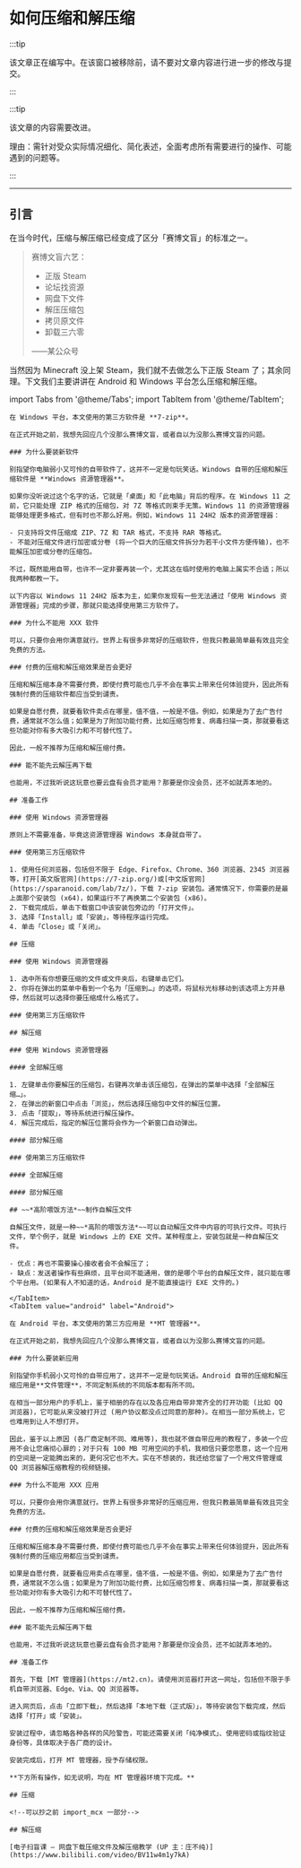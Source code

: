 # 如何压缩和解压缩

:::tip

该文章正在编写中。在该窗口被移除前，请不要对文章内容进行进一步的修改与提交。

:::

:::tip

该文章的内容需要改进。  

理由：需针对受众实际情况细化、简化表述，全面考虑所有需要进行的操作、可能遇到的问题等。

:::

---

## 引言

在当今时代，压缩与解压缩已经变成了区分「赛博文盲」的标准之一。

> 赛博文盲六艺：
>
> - 正版 Steam
> - 论坛找资源
> - 网盘下文件
> - 解压压缩包
> - 拷贝原文件
> - 卸载三六零
>
> ——某公众号

当然因为 Minecraft 没上架 Steam，我们就不去做怎么下正版 Steam 了；其余同理。下文我们主要讲讲在 Android 和 Windows 平台怎么压缩和解压缩。

import Tabs from '@theme/Tabs';
import TabItem from '@theme/TabItem';

<Tabs>
  <TabItem value="windows" label="Windows" default>

    在 Windows 平台，本文使用的第三方软件是 **7-zip**。

    在正式开始之前，我想先回应几个没那么赛博文盲，或者自以为没那么赛博文盲的问题。

    ### 为什么要装新软件

    别指望你电脑弱小又可怜的自带软件了，这并不一定是句玩笑话。Windows 自带的压缩和解压缩软件是 **Windows 资源管理器**。

    如果你没听说过这个名字的话，它就是「桌面」和「此电脑」背后的程序。在 Windows 11 之前，它只能处理 ZIP 格式的压缩包，对 7Z 等格式则束手无策。Windows 11 的资源管理器能够处理更多格式，但有时也不那么好用。例如，Windows 11 24H2 版本的资源管理器：

    - 只支持将文件压缩成 ZIP、7Z 和 TAR 格式，不支持 RAR 等格式。
    - 不能对压缩文件进行加密或分卷 (将一个巨大的压缩文件拆分为若干小文件方便传输)，也不能解压加密或分卷的压缩包。

    不过，既然能用自带，也许不一定非要再装一个，尤其这在临时使用的电脑上属实不合适；所以我两种都教一下。

    以下内容以 Windows 11 24H2 版本为主，如果你发现有一些无法通过「使用 Windows 资源管理器」完成的步骤，那就只能选择使用第三方软件了。

    ### 为什么不能用 XXX 软件

    可以，只要你会用你满意就行。世界上有很多非常好的压缩软件，但我只教最简单最有效且完全免费的方法。

    ### 付费的压缩和解压缩效果是否会更好

    压缩和解压缩本身不需要付费，即使付费可能也几乎不会在事实上带来任何体验提升，因此所有强制付费的压缩软件都应当受到谴责。

    如果是自愿付费，就要看软件卖点在哪里，值不值，一般是不值。例如，如果是为了去广告付费，通常就不怎么值；如果是为了附加功能付费，比如压缩包修复、病毒扫描一类，那就要看这些功能对你有多大吸引力和不可替代性了。

    因此，一般不推荐为压缩和解压缩付费。

    ### 能不能先云解压再下载

    也能用，不过我听说这玩意也要云盘有会员才能用？那要是你没会员，还不如就弄本地的。

    ## 准备工作

    ### 使用 Windows 资源管理器

    原则上不需要准备，毕竟这资源管理器 Windows 本身就自带了。

    ### 使用第三方压缩软件

    1. 使用任何浏览器，包括但不限于 Edge、Firefox、Chrome、360 浏览器、2345 浏览器等，打开[英文版官网](https://7-zip.org/)或[中文版官网](https://sparanoid.com/lab/7z/)，下载 7-zip 安装包。通常情况下，你需要的是最上面那个安装包 (x64)，如果运行不了再换第二个安装包 (x86)。
    2. 下载完成后，单击下载窗口中该安装包旁边的「打开文件」。
    3. 选择「Install」或「安装」，等待程序运行完成。
    4. 单击「Close」或「关闭」。

    ## 压缩

    ### 使用 Windows 资源管理器

    1. 选中所有你想要压缩的文件或文件夹后，右键单击它们。
    2. 你将在弹出的菜单中看到一个名为「压缩到…」的选项，将鼠标光标移动到该选项上方并悬停，然后就可以选择你要压缩成什么格式了。

    ### 使用第三方压缩软件

    ## 解压缩

    ### 使用 Windows 资源管理器

    #### 全部解压缩

    1. 左键单击你要解压的压缩包，右键再次单击该压缩包，在弹出的菜单中选择「全部解压缩…」。
    2. 在弹出的新窗口中点击「浏览」，然后选择压缩包中文件的解压位置。
    3. 点击「提取」，等待系统进行解压操作。
    4. 解压完成后，指定的解压位置将会作为一个新窗口自动弹出。

    #### 部分解压缩

    ### 使用第三方压缩软件

    #### 全部解压缩

    #### 部分解压缩

    ## ~~*高阶喂饭方法*~~制作自解压文件

    自解压文件，就是一种~~*高阶的喂饭方法*~~可以自动解压文件中内容的可执行文件。可执行文件，举个例子，就是 Windows 上的 EXE 文件。某种程度上，安装包就是一种自解压文件。

    - 优点：再也不需要操心接收者会不会解压了；
    - 缺点：发送者操作有些麻烦，且平台间不能通用，做的是哪个平台的自解压文件，就只能在哪个平台用。(如果有人不知道的话，Android 是不能直接运行 EXE 文件的。)

    </TabItem>
    <TabItem value="android" label="Android">

    在 Android 平台，本文使用的第三方应用是 **MT 管理器**。

    在正式开始之前，我想先回应几个没那么赛博文盲，或者自以为没那么赛博文盲的问题。

    ### 为什么要装新应用

    别指望你手机弱小又可怜的自带应用了，这并不一定是句玩笑话。Android 自带的压缩和解压缩应用是**文件管理**，不同定制系统的不同版本都有所不同。

    在相当一部分用户的手机上，鉴于相册的存在以及各应用自带非常齐全的打开功能 (比如 QQ 浏览器)，它可能从来没被打开过 (用户协议都没点过同意的那种)。在相当一部分系统上，它也难用到让人不想打开。

    因此，鉴于以上原因 (各厂商定制不同、难用等)，我也就不做自带应用的教程了，多装一个应用不会让您痛彻心扉的；对于只有 100 MB 可用空间的手机，我相信只要您愿意，这一个应用的空间是一定能腾出来的，更何况它也不大。实在不想装的，我还给您留了一个用文件管理或 QQ 浏览器解压缩教程的视频链接。

    ### 为什么不能用 XXX 应用

    可以，只要你会用你满意就行。世界上有很多非常好的压缩应用，但我只教最简单最有效且完全免费的方法。

    ### 付费的压缩和解压缩效果是否会更好

    压缩和解压缩本身不需要付费，即使付费可能也几乎不会在事实上带来任何体验提升，因此所有强制付费的压缩应用都应当受到谴责。

    如果是自愿付费，就要看应用卖点在哪里，值不值，一般是不值。例如，如果是为了去广告付费，通常就不怎么值；如果是为了附加功能付费，比如压缩包修复、病毒扫描一类，那就要看这些功能对你有多大吸引力和不可替代性了。

    因此，一般不推荐为压缩和解压缩付费。

    ### 能不能先云解压再下载

    也能用，不过我听说这玩意也要云盘有会员才能用？那要是你没会员，还不如就弄本地的。

    ## 准备工作

    首先，下载 [MT 管理器](https://mt2.cn)。请使用浏览器打开这一网址，包括但不限于手机自带浏览器、Edge、Via、QQ 浏览器等。

    进入网页后，点击「立即下载」，然后选择「本地下载（正式版）」，等待安装包下载完成，然后选择「打开」或「安装」。

    安装过程中，请忽略各种各样的风险警告，可能还需要关闭「纯净模式」、使用密码或指纹验证身份等，具体取决于各厂商的设计。

    安装完成后，打开 MT 管理器，授予存储权限。

    **下方所有操作，如无说明，均在 MT 管理器环境下完成。**

    ## 压缩

    <!--可以抄之前 import_mcx 一部分-->

    ## 解压缩

    [电子扫盲课 — 网盘下载压缩文件及解压缩教学 (UP 主：庄不纯)](https://www.bilibili.com/video/BV11w4m1y7kA)

  </TabItem>
</Tabs>
